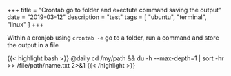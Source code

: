 +++
title = "Crontab go to folder and exectute command saving the output"
date = "2019-03-12"
description = "test"
tags = [
    "ubuntu",
    "terminal",
    "linux"
]
+++

Within a cronjob using `crontab -e` go to a folder, run a command and store the output in a file

{{< highlight bash >}}
@daily cd /my/path && du -h --max-depth=1 | sort -hr >> /file/path/name.txt 2>&1
{{< /highlight >}}
